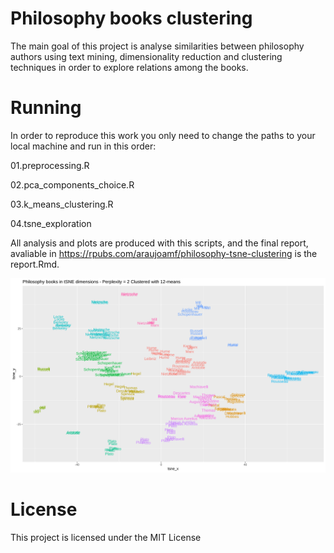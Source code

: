 
# Philosophy books clustering

The main goal of this project is analyse similarities between philosophy authors using  text mining, dimensionality reduction and clustering techniques in order to explore relations among the books. 

# Running

In order to reproduce this work you only need to change the paths to your local machine and run in this order:

01.preprocessing.R

02.pca_components_choice.R

03.k_means_clustering.R

04.tsne_exploration

All analysis and plots are produced with this scripts, and the final report, avaliable in https://rpubs.com/araujoamf/philosophy-tsne-clustering is the report.Rmd.

![Clustered](philosophy_clustered.png)

# License

This project is licensed under the MIT License 
